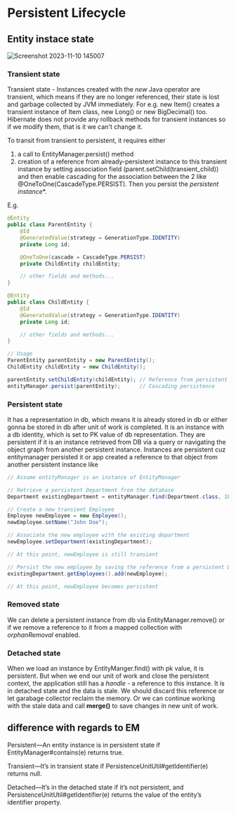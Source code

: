 # Persistent Lifecycle
## Entity instace state
![Screenshot 2023-11-10 145007](https://github.com/brian6484/CSKnowledge/assets/56388433/25e1c3f6-7816-4eb3-8d9f-91cbfa126439)

### Transient state
Transient state - Instances created with the *new* Java operator are transient, which means if they are no longer referenced,
their state is lost and garbage collected by JVM immediately. For e.g. new Item() creates a transient instance of Item class,
new Long() or new BigDecimal() too. Hibernate does not provide any rollback methods for transient instances so if we modify them,
that is it we can't change it.

To transit from transient to persistent, it requires either
1) a call to EntityManager.persist() method
2) creation of a reference from already-persistent instance to this transient instance by setting association field (parent.setChild(transient_child))
and then enable cascading for the association between the 2 like @OneToOne(CascadeType.PERSIST). Then you persist the *persistent instance**.

E.g. 
```java
@Entity
public class ParentEntity {
    @Id
    @GeneratedValue(strategy = GenerationType.IDENTITY)
    private Long id;

    @OneToOne(cascade = CascadeType.PERSIST)
    private ChildEntity childEntity;

    // other fields and methods...
}

@Entity
public class ChildEntity {
    @Id
    @GeneratedValue(strategy = GenerationType.IDENTITY)
    private Long id;

    // other fields and methods...
}

// Usage
ParentEntity parentEntity = new ParentEntity();
ChildEntity childEntity = new ChildEntity();

parentEntity.setChildEntity(childEntity); // Reference from persistent to transient
entityManager.persist(parentEntity);      // Cascading persistence
```

### Persistent state
It has a representation in db, which means it is already stored in db or either gonna be stored in db after unit of work is completed.
It is an instance with a db identity, which is set to PK value of db representation.
They are persistent if it is an instance retrieved from DB via a query or navigating the object graph from another persistent instance.
Instances are persistent cuz entitymanager persisted it or app created a reference to that object from another persistent instance like 

```java
// Assume entityManager is an instance of EntityManager

// Retrieve a persistent Department from the database
Department existingDepartment = entityManager.find(Department.class, 1L);

// Create a new transient Employee
Employee newEmployee = new Employee();
newEmployee.setName("John Doe");

// Associate the new employee with the existing department
newEmployee.setDepartment(existingDepartment);

// At this point, newEmployee is still transient

// Persist the new employee by saving the reference from a persistent Department
existingDepartment.getEmployees().add(newEmployee);

// At this point, newEmployee becomes persistent
```

### Removed state
We can delete a persistent instance from db via EntityManager.remove() or if we remove a 
reference to it from a mapped collection with *orphanRemoval* enabled.

### Detached state
When we load an instance by EntityManger.find() with pk value, it is persistent.
But when we end our unit of work and close the persistent context, the application still has a *handle* - a reference to this instance.
It is in detached state and the data is stale. We should discard this reference or let garabage collector reclaim the memory.
Or we can continue working with the stale data and call **merge()** to save changes in new unit of work.

## difference with regards to EM
Persistent—An entity instance is in persistent state if EntityManager#contains(e) returns true.

Transient—It’s in transient state if PersistenceUnitUtil#getIdentifier(e) returns null.

Detached—It’s in the detached state if it’s not persistent, and PersistenceUnitUtil#getIdentifier(e) returns the value of the entity’s identifier property.

